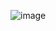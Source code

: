 ![image](https://github.com/GedelaTriveni/G.TRIVENI/assets/152489814/31e8b22a-3fcc-4f4c-a8de-25e16cb56a2d)

